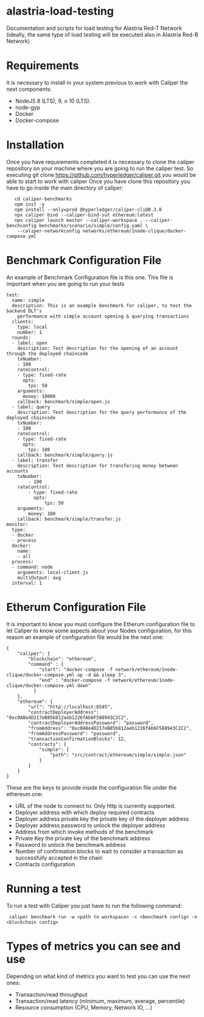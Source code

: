 # alastria-load-testing
Documentation and scripts for load testing for Alastria Red-T Network
(ideally, the same type of load testing will be executed also in Alastria Red-B Network)

# Requirements
It is necessary to install in your system previous to work with Caliper the next components:
 * NodeJS 8 (LTS), 9, o 10 (LTS).
 * node-gyp
 * Docker
 * Docker-compose
 
 # Installation
Once you have requirements completed it is necessary to clone the caliper repository on your machine where you are going to run the caliper test.
So executing git clone https://github.com/hyperledger/caliper.git you would be able to start to work with caliper
Once you have clone this repository you have to go inside the main directory of caliper:

```
   cd caliper-benchmarks
   npm init -y
   npm install --only=prod @hyperledger/caliper-cli@0.3.0
   npx caliper bind --caliper-bind-sut ethereum:latest
   npx caliper launch master --caliper-workspace . --caliper-benchconfig benchmarks/scenario/simple/config.yaml \
    --caliper-networkconfig networks/ethereum/1node-clique/docker-compose.yml
```
# Benchmark Configuration File
An example of Benchmark Configuration file is this one. This file is important when you are going to run your tests
```
test:
  name: simple
  description: This is an example benchmark for caliper, to test the backend DLT's
    performance with simple account opening & querying transactions
  clients:
    type: local
    number: 1
  rounds:
  - label: open
    description: Test description for the opening of an account through the deployed chaincode
    txNumber:
    - 100
    rateControl:
    - type: fixed-rate
      opts:
        tps: 50
    arguments:
      money: 10000
    callback: benchmark/simple/open.js
  - label: query
    description: Test description for the query performance of the deployed chaincode
    txNumber:
    - 100
    rateControl:
    - type: fixed-rate
      opts:
        tps: 100
    callback: benchmark/simple/query.js
  - label: transfer
    description: Test description for transfering money between accounts
    txNumber:
        - 100
    rateControl:
        - type: fixed-rate
          opts:
              tps: 50
    arguments:
        money: 100
    callback: benchmark/simple/transfer.js
monitor:
  type:
  - docker
  - process
  docker:
    name:
    - all
  process:
  - command: node
    arguments: local-client.js
    multiOutput: avg
  interval: 1
```
# Etherum Configuration File
It is important to know you must configure the Etherum configuration file to let Caliper to know some aspects about your Nodes configuration, for this reason an example of configuration file would be the next one:
```
{
    "caliper": {
        "blockchain": "ethereum",
        "command" : {
            "start": "docker-compose -f network/ethereum/1node-clique/docker-compose.yml up -d && sleep 3",
            "end" : "docker-compose -f network/ethereum/1node-clique/docker-compose.yml down"
          }
    },
    "ethereum": {
        "url": "http://localhost:8545",
        "contractDeployerAddress": "0xc0A8e4D217eB85b812aeb1226fAb6F588943C2C2",
        "contractDeployerAddressPassword": "password",
        "fromAddress": "0xc0A8e4D217eB85b812aeb1226fAb6F588943C2C2",
        "fromAddressPassword": "password",
        "transactionConfirmationBlocks": 12,
        "contracts": {
            "simple": {
                "path": "src/contract/ethereum/simple/simple.json"
            }
        }
    }
}
```
These are the keys to provide inside the configuration file under the ethereum one:

* URL of the node to connect to. Only http is currently supported.
* Deployer address with which deploy required contracts
* Deployer address private key the private key of the deployer address
* Deployer address password to unlock the deployer address
* Address from which invoke methods of the benchmark
* Private Key the private key of the benchmark address
* Password to unlock the benchmark address
* Number of confirmation blocks to wait to consider a transaction as successfully accepted in the chain
* Contracts configuration

# Running a test
To run a test with Caliper you just have to run the following command:
```
 caliper benchmark run -w <path to workspace> -c <benchmark config> -n <blockchain config>
```
# Types of metrics you can see and use
Depending on what kind of metrics you want to test you can use the next ones:
* Transaction/read throughput
* Transaction/read latency (minimum, maximum, average, percentile)
* Resource consumption (CPU, Memory, Network IO, …)
